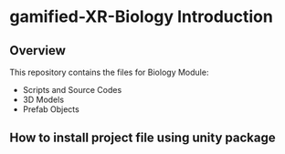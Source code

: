 # gamified-XR-Biology Introduction

## Overview
This repository contains the files for Biology Module:
- Scripts and Source Codes
- 3D Models
- Prefab Objects

## How to install project file using unity package
